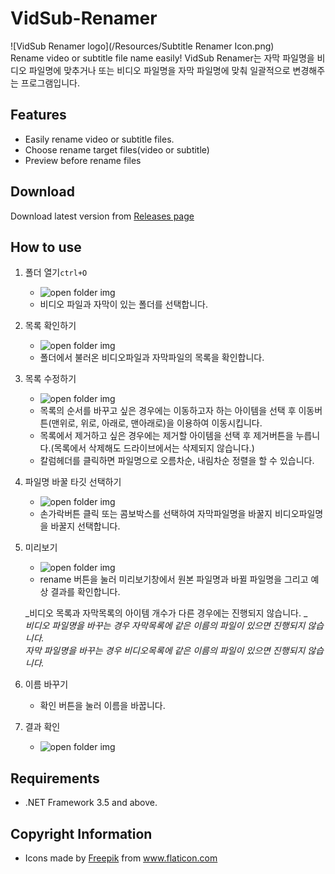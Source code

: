 # VidSub-Renamer
![VidSub Renamer logo](/Resources/Subtitle Renamer Icon.png)   
Rename video or subtitle file name easily!
VidSub Renamer는 자막 파일명을 비디오 파일명에 맞추거나 또는 비디오 파일명을 자막 파일명에 맞춰 일괄적으로 변경해주는 프로그램입니다.

## Features
- Easily rename video or subtitle files.
- Choose rename target files(video or subtitle)
- Preview before rename files

## Download
Download latest version from [Releases page](https://github.com/uiyoung/VidSub-Renamer/releases)

## How to use    
1. 폴더 열기`ctrl+O`
   - ![open folder img](/path/to/img.jpg)
   - 비디오 파일과 자막이 있는 폴더를 선택합니다.
2. 목록 확인하기
   - ![open folder img](/path/to/img.jpg)
   - 폴더에서 불러온 비디오파일과 자막파일의 목록을 확인합니다. 
3. 목록 수정하기
   - ![open folder img](/path/to/img.jpg)
   - 목록의 순서를 바꾸고 싶은 경우에는 이동하고자 하는 아이템을 선택 후 이동버튼(맨위로, 위로, 아래로, 맨아래로)을 이용하여 이동시킵니다.
   - 목록에서 제거하고 싶은 경우에는 제거할 아이템을 선택 후 제거버튼을 누릅니다.(목록에서 삭제해도 드라이브에서는 삭제되지 않습니다.)
   - 칼럼헤더를 클릭하면 파일명으로 오름차순, 내림차순 정렬을 할 수 있습니다.
4. 파일명 바꿀 타깃 선택하기    
   - ![open folder img](/path/to/img.jpg)
   - 손가락버튼 클릭 또는 콤보박스를 선택하여 자막파일명을 바꿀지 비디오파일명을 바꿀지 선택합니다.
5. 미리보기
   - ![open folder img](/path/to/img.jpg)
   - rename 버튼을 눌러 미리보기창에서 원본 파일명과 바뀔 파일명을 그리고 예상 결과를 확인합니다.
   
   
    _비디오 목록과 자막목록의 아이템 개수가 다른 경우에는 진행되지 않습니다. _   
    _비디오 파일명을 바꾸는 경우 자막목록에 같은 이름의 파일이 있으면 진행되지 않습니다._   
    _자막 파일명을 바꾸는 경우 비디오목록에 같은 이름의 파일이 있으면 진행되지 않습니다._       
   
6. 이름 바꾸기    
   - 확인 버튼을 눌러 이름을 바꿉니다.
7. 결과 확인
   - ![open folder img](/path/to/img.jpg)
   
## Requirements
* .NET Framework 3.5 and above.

## Copyright Information
  - Icons made by [Freepik](http://www.freepik.com/) from www.flaticon.com
